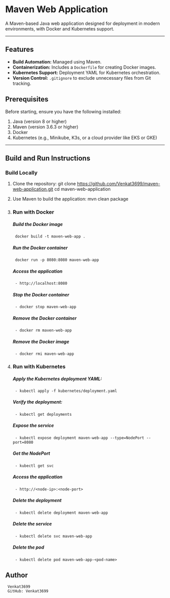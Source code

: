 # Maven Web Application

A Maven-based Java web application designed for deployment in modern environments, with Docker and Kubernetes support.

---

## Features
- **Build Automation:** Managed using Maven.
- **Containerization:** Includes a `Dockerfile` for creating Docker images.
- **Kubernetes Support:** Deployment YAML for Kubernetes orchestration.
- **Version Control:** `.gitignore` to exclude unnecessary files from Git tracking.


## Prerequisites
Before starting, ensure you have the following installed:
1. Java (version 8 or higher)
2. Maven (version 3.6.3 or higher)
3. Docker
4. Kubernetes (e.g., Minikube, K3s, or a cloud provider like EKS or GKE)

---

## Build and Run Instructions

### Build Locally
1. Clone the repository:
    git clone https://github.com/Venkat3699/maven-web-application.git
    cd maven-web-application

2. Use Maven to build the application:
    mvn clean package

3. ### Run with Docker
    ##### Build the Docker image
        docker build -t maven-web-app .
    ##### Run the Docker container
        docker run -p 8080:8080 maven-web-app
    ##### Access the application 
        - http://localhost:8080
    ##### Stop the Docker container
        - docker stop maven-web-app
    ##### Remove the Docker container
        - docker rm maven-web-app
    ##### Remove the Docker image
        - docker rmi maven-web-app

4. ### Run with Kubernetes
    ##### Apply the Kubernetes deployment YAML:
        - kubectl apply -f kubernetes/deployment.yaml
    ##### Verify the deployment:
        - kubectl get deployments
    ##### Expose the service
        - kubectl expose deployment maven-web-app --type=NodePort --port=8080
    ##### Get the NodePort
        - kubectl get svc
    ##### Access the application 
        - http://<node-ip>:<node-port>
    ##### Delete the deployment
        - kubectl delete deployment maven-web-app
    ##### Delete the service
        - kubectl delete svc maven-web-app
    ##### Delete the pod
        - kubectl delete pod maven-web-app-<pod-name>

## Author
     Venkat3699
     GitHub: Venkat3699